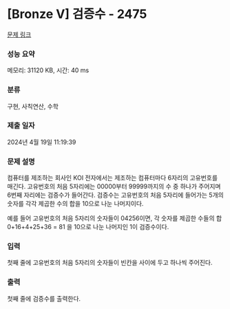 # [Bronze V] 검증수 - 2475 

[문제 링크](https://www.acmicpc.net/problem/2475) 

### 성능 요약

메모리: 31120 KB, 시간: 40 ms

### 분류

구현, 사칙연산, 수학

### 제출 일자

2024년 4월 19일 11:19:39

### 문제 설명

<p>컴퓨터를 제조하는 회사인 KOI 전자에서는 제조하는 컴퓨터마다 6자리의 고유번호를 매긴다. 고유번호의 처음 5자리에는 00000부터 99999까지의 수 중 하나가 주어지며 6번째 자리에는 검증수가 들어간다. 검증수는 고유번호의 처음 5자리에 들어가는 5개의 숫자를 각각 제곱한 수의 합을 10으로 나눈 나머지이다.</p>

<p>예를 들어 고유번호의 처음 5자리의 숫자들이 04256이면, 각 숫자를 제곱한 수들의 합 0+16+4+25+36 = 81 을 10으로 나눈 나머지인 1이 검증수이다.</p>

### 입력 

 <p>첫째 줄에 고유번호의 처음 5자리의 숫자들이 빈칸을 사이에 두고 하나씩 주어진다.</p>

### 출력 

 <p>첫째 줄에 검증수를 출력한다.</p>

